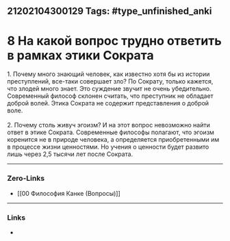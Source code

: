 21202104300129
Tags: #type_unfinished_anki
---
# 8 На какой вопрос трудно ответить в рамках этики Сократа

1. Почему много знающий человек, как известно хотя бы из истории преступлений, все-таки совершает зло? По Сократу, только кажется, что злодей много знает. Это суждение звучит не очень убедительно. Современный философ склонен считать, что преступник не обладает доброй волей. Этика Сократа не содержит представления о доброй воле.<br><br>2. Почему столь живуч эгоизм? И на этот вопрос невозможно найти ответ в этике Сократа. Современные философы полагают, что эгоизм коренится не в природе человека, а определяется приобретенными им в процессе жизни ценностями. Но учения о ценности будет развито лишь через 2,5 тысячи лет после Сократа.

---
### Zero-Links
- [[00 Философия Канке (Вопросы)]]
---
### Links
-